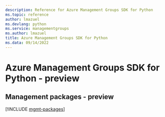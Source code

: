 ```yaml
---
description: Reference for Azure Management Groups SDK for Python
ms.topic: reference
author: lmazuel
ms.devlang: python
ms.service: managementgroups
ms.author: lmazuel
title: Azure Management Groups SDK for Python
ms.data: 09/14/2022
---
```

# Azure Management Groups SDK for Python - preview

## Management packages - preview
[!INCLUDE [mgmt-packages](management-groups-mgmt-index.md)]
